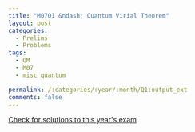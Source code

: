 ```yaml
---
title: "M07Q1 &ndash; Quantum Virial Theorem"
layout: post
categories:
  - Prelims
  - Problems
tags:
  - QM
  - M07
  - misc quantum

permalink: /:categories/:year/:month/Q1:output_ext
comments: false
---
```

<object data="2007M1Q.pdf" type="application/pdf" width="100%" height="500"></object>
<div class="message"><a href='https://princetonprelim.com/prelim/19/'>Check for solutions to this year's exam</a></div>